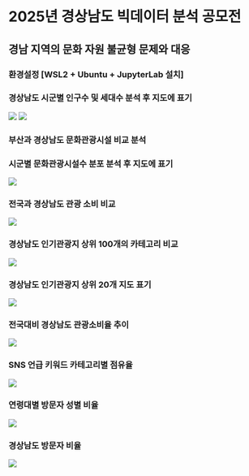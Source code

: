 # 2025년 경상남도 빅데이터 분석 공모전
## 경남 지역의 문화 자원 불균형 문제와 대응
### 환경설정 [WSL2 + Ubuntu + JupyterLab 설치]
### 경상남도 시군별 인구수 및 세대수 분석 후 지도에 표기
<img src = "./img/peoplebar.png">
<img src = "./img/peoplemap.png">

### 부산과 경상남도 문화관광시설 비교 분석
### 시군별 문화관광시설수 분포 분석 후 지도에 표기
<img src = "./img/culturalflex.png">

### 전국과 경상남도 관광 소비 비교
<img src = "./img/전국대비관광소비액비교.png">

### 경상남도 인기관광지 상위 100개의 카테고리 비교
<img src = "./img/경상남도인기관광지카테고리.png">

### 경상남도 인기관광지 상위 20개 지도 표기
<img src = "./img/경남인기관광지top20지도.png">

### 전국대비 경상남도 관광소비율 추이
<img src = "./img/전국대비경상남도관광소비율추이.png">

### SNS 언급 키워드 카테고리별 점유율
<img src = "./img/SNS언급키워드카테고리별점유율.png">

### 연령대별 방문자 성별 비율
<img src = "./img/연령대별방문자성별비율.png">

### 경상남도 방문자 비율
<img src = "./img/경상남도방문자비율.png">
